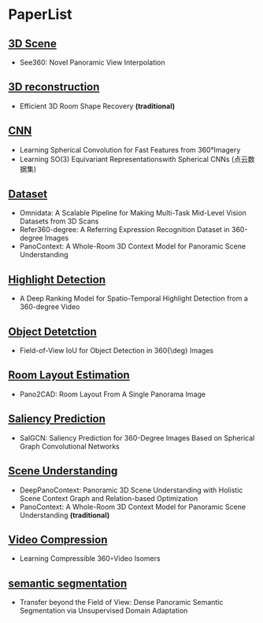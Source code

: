 # PaperList

## [3D Scene](3D\Scene)

- See360: Novel Panoramic View Interpolation


## [3D reconstruction](3D\reconstruction)

- Efficient 3D Room Shape Recovery **(traditional)**

## [CNN](CNN)

- Learning Spherical Convolution for Fast Features from 360°Imagery
- Learning SO(3) Equivariant Representationswith Spherical CNNs (点云数据集)

## [Dataset](Dataset)

- Omnidata: A Scalable Pipeline for Making Multi-Task Mid-Level Vision Datasets from 3D Scans
- Refer360-degree: A Referring Expression Recognition Dataset in 360-degree Images
- PanoContext: A Whole-Room 3D Context Model for Panoramic Scene Understanding


## [Highlight Detection](Highlight\Detection)

- A Deep Ranking Model for Spatio-Temporal Highlight Detection from a 360-degree Video

## [Object Detetction](Object\Detetction)

- Field-of-View IoU for Object Detection in 360{\deg} Images

## [Room Layout Estimation](Room\Layout\Estimation)

- Pano2CAD: Room Layout From A Single Panorama Image

## [Saliency Prediction](Saliency\Prediction)

- SalGCN: Saliency Prediction for 360-Degree Images Based on Spherical Graph Convolutional Networks

## [Scene Understanding](Scene\Understanding)

- DeepPanoContext: Panoramic 3D Scene Understanding with Holistic Scene Context Graph and Relation-based Optimization
- PanoContext: A Whole-Room 3D Context Model for Panoramic Scene Understanding **(traditional)**

## [Video Compression](Video\Compression)

- Learning Compressible 360◦Video Isomers

## [semantic segmentation](semantic\segmentation)

- Transfer beyond the Field of View: Dense Panoramic Semantic Segmentation via Unsupervised Domain Adaptation
